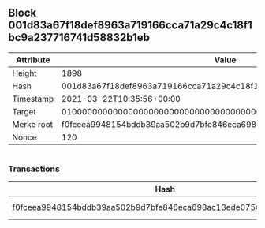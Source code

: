## Block 001d83a67f18def8963a719166cca71a29c4c18f1bc9a237716741d58832b1eb

Attribute | Value
--- | ---
Height | 1898
Hash | 001d83a67f18def8963a719166cca71a29c4c18f1bc9a237716741d58832b1eb
Timestamp | 2021-03-22T10:35:56+00:00
Target | 0100000000000000000000000000000000000000000000000000000000000000
Merke root | f0fceea9948154bddb39aa502b9d7bfe846eca698ac13ede0756f0d0ac432d18
Nonce | 120

```

```

### Transactions

Hash | Amount
--- | ---
[f0fceea9948154bddb39aa502b9d7bfe846eca698ac13ede0756f0d0ac432d18](f0fceea9948154bddb39aa502b9d7bfe846eca698ac13ede0756f0d0ac432d18.md) | 10.00000000 SKEPTI 
